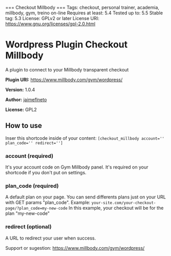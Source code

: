 === Checkout Millbody ===
Tags: checkout, personal trainer, academia, millbody, gym, treino on-line
Requires at least: 5.4
Tested up to: 5.5
Stable tag: 5.3
License: GPLv2 or later
License URI: https://www.gnu.org/licenses/gpl-2.0.html

# Wordpress Plugin Checkout Millbody

A plugin to connect to your Millbody transparent checkout

**Plugin URI:** https://www.millbody.com/gym/wordpress/

**Version:** 1.0.4

**Author:** [jaimeflneto](https://www.instagram.com/jaimeflneto)

**License:** GPL2

## How to use

Inser this shortcode inside of your content:
`[checkout_millbody account='' plan_code='' redirect='']`

### account (required)

It's your account code on Gym Millbody panel.
It's required on your shortcode if you don't put on settings.

### plan_code (required)

A default plan on your page. You can send differents plans just on your URL with GET params "plan_code". Example:
`your-site.com/your-checkout-page/?plan_code=my-new-code`
In this example, your checkout will be for the plan "my-new-code"

### redirect (optional)

A URL to redirect your user when success.

Support or sugestion:
https://www.millbody.com/gym/wordpress/
